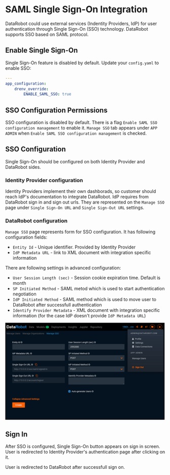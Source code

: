 # SAML Single Sign-On Integration

DataRobot could use external services (Indentity Providers, IdP) for user authentication through Single Sign-On (SSO) technology. DataRobot supports SSO based on SAML protocol.

## Enable Single Sign-On

Single Sign-On feature is disabled by default. Update your `config.yaml` to enable SSO:

```yaml
---
app_configuration:
    drenv_override:
        ENABLE_SAML_SSO: true
```

## SSO Configuration Permissions

SSO configuration is disabled by default. There is a flag `Enable SAML SSO configuration management` to enable it. `Manage SSO` tab appears under `APP ADMIN` when `Enable SAML SSO configuration management` is checked.

## SSO Configuration

Single Sign-On should be configured on both Identity Provider and DataRobot sides.

### Identity Provider configuration

Identity Providers implement their own dashborads, so customer should reach IdP's documentation to integrate DataRobot. IdP requires from DataRobot sign in and sign out urls. They are represented on the `Manage SSO` page under `Single Sign-On URL` and `Single Sign-Out URL` settings.

### DataRobot configuration

`Manage SSO` page represents form for SSO configuration. It has following configuration fields:

* `Entity Id` - Unique identifier. Provided by Identity Provider
* `IdP Metadata URL` - link to XML document with integration specific information

There are following settings in advanced configuration:

* `User Session Length (sec)` - Session cookie expiration time. Default is month
* `SP Initiated Method` - SAML metod which is used to start authentication negotiation
* `IdP Initiated Method` - SAML method which is used to move user to DataRobot after successfull authentication
* `Identify Provider Metadata` - XML document with integration specific information (for the case IdP doesn't provide `IdP Metadata URL`)

<img src="images/sso-saml-configuration.png" alt="SSO SAML Configuration" style="border: 1px solid black;" width="500" />

## Sign In

After SSO is configured, Single Sign-On button appears on sign in screen. User is redirected to Identity Provider's authentication page after clicking on it.

User is redirected to DataRobot after successfull sign on.
